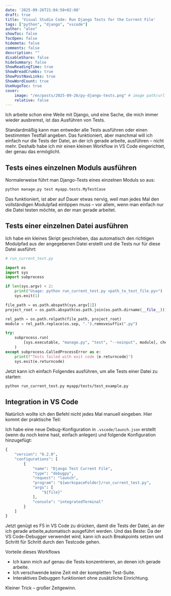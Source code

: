 ```yaml
---
date: '2025-09-26T21:04:50+02:00'
draft: true
title: 'Visual Studio Code: Run Django Tests for the Current File'
tags: ["python", "django", "vscode"]
author: "alex"
showToc: false
TocOpen: false
hidemeta: false
comments: false
description: ""
disableShare: false
hideSummary: false
ShowReadingTime: true
ShowBreadCrumbs: true
ShowPostNavLinks: true
ShowWordCount: true
UseHugoToc: true
cover:
    image: "/en/posts/2025-09-26/py-django-tests.png" # image path/url
    relative: false
---
```



Ich arbeite schon eine Weile mit Django, und eine Sache, die mich immer wieder ausbremst, ist das Ausführen von Tests.

Standardmäßig kann man entweder alle Tests ausführen oder einen bestimmten Testfall angeben. Das funktioniert, aber manchmal will ich einfach nur die Tests der Datei, an der ich gerade arbeite, ausführen – nicht mehr. Deshalb habe ich mir einen kleinen Workflow in VS Code eingerichtet, der genau das ermöglicht.

## Tests eines einzelnen Moduls ausführen

Normalerweise führt man Django-Tests eines einzelnen Moduls so aus:

```sh
python manage.py test myapp.tests.MyTestCase
```

Das funktioniert, ist aber auf Dauer etwas nervig, weil man jedes Mal den vollständigen Modulpfad eintippen muss – vor allem, wenn man einfach nur die Datei testen möchte, an der man gerade arbeitet.


## Tests einer einzelnen Datei ausführen

Ich habe ein kleines Skript geschrieben, das automatisch den richtigen Modulpfad aus der angegebenen Datei erstellt und die Tests nur für diese Datei ausführt:

```py
# run_current_test.py

import os
import sys
import subprocess

if len(sys.argv) < 2:
    print("Usage: python run_current_test.py <path_to_test_file.py>")
    sys.exit(1)

file_path = os.path.abspath(sys.argv[1])
project_root = os.path.abspath(os.path.join(os.path.dirname(__file__)))

rel_path = os.path.relpath(file_path, project_root)
module = rel_path.replace(os.sep, ".").removesuffix(".py")

try:
    subprocess.run(
        [sys.executable, "manage.py", "test", "--noinput", module], check=True
    )
except subprocess.CalledProcessError as e:
    print(f"Tests failed with exit code {e.returncode}")
    sys.exit(e.returncode)
```

Jetzt kann ich einfach Folgendes ausführen, um alle Tests einer Datei zu starten:

```sh
python run_current_test.py myapp/tests/test_example.py
```

## Integration in VS Code

Natürlich wollte ich den Befehl nicht jedes Mal manuell eingeben. Hier kommt der praktische Teil:

Ich habe eine neue Debug-Konfiguration in `.vscode/launch.json` erstellt (wenn du noch keine hast, einfach anlegen) und folgende Konfiguration hinzugefügt:

```py
{
    "version": "0.2.0",
    "configurations": [
        {
            "name": "Django Test Current File",
            "type": "debugpy",
            "request": "launch",
            "program": "${workspaceFolder}/run_current_test.py",
            "args": [
                "${file}"
            ],
            "console": "integratedTerminal"
        }
    ]
}

```

Jetzt genügt es F5 in VS Code zu drücken, damit die Tests der Datei, an der ich gerade arbeite,automatisch ausgeführt werden.
Und das Beste: Da der VS Code-Debugger verwendet wird, kann ich auch Breakpoints setzen und Schritt für Schritt durch den Testcode gehen.

Vorteile dieses Workflows

- Ich kann mich auf genau die Tests konzentrieren, an denen ich gerade arbeite.
- Ich verschwende keine Zeit mit der kompletten Test-Suite.
- Interaktives Debuggen funktioniert ohne zusätzliche Einrichtung.

Kleiner Trick – großer Zeitgewinn.

